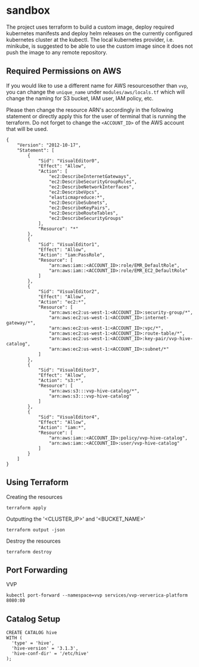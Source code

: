 # sandbox

The project uses terraform to build a custom image, deploy required kubernetes
manifests and deploy helm releases on the currently configured kubernetes cluster
at the kubectl. The local kubernetes provider, i.e. minikube, is suggested to be
able to use the custom image since it does not push the image to any remote repository.


## Required Permissions on AWS

If you would like to use a different name for AWS resourcesother than `vvp`,
you can change the `unique_name` under `modules/aws/locals.tf` which will
change the naming for S3 bucket, IAM user, IAM policy, etc.

Please then change the resource ARN's accordingly in the following statement
or directly apply this for the user of terminal that is running the terraform.
Do not forget to change the `<ACCOUNT_ID>` of the AWS account that will be used.

```
{
	"Version": "2012-10-17",
	"Statement": [
		{
			"Sid": "VisualEditor0",
			"Effect": "Allow",
			"Action": [
				"ec2:DescribeInternetGateways",
				"ec2:DescribeSecurityGroupRules",
				"ec2:DescribeNetworkInterfaces",
				"ec2:DescribeVpcs",
				"elasticmapreduce:*",
				"ec2:DescribeSubnets",
				"ec2:DescribeKeyPairs",
				"ec2:DescribeRouteTables",
				"ec2:DescribeSecurityGroups"
			],
			"Resource": "*"
		},
		{
			"Sid": "VisualEditor1",
			"Effect": "Allow",
			"Action": "iam:PassRole",
			"Resource": [
				"arn:aws:iam::<ACCOUNT_ID>:role/EMR_DefaultRole",
				"arn:aws:iam::<ACCOUNT_ID>:role/EMR_EC2_DefaultRole"
			]
		},
		{
			"Sid": "VisualEditor2",
			"Effect": "Allow",
			"Action": "ec2:*",
			"Resource": [
				"arn:aws:ec2:us-west-1:<ACCOUNT_ID>:security-group/*",
				"arn:aws:ec2:us-west-1:<ACCOUNT_ID>:internet-gateway/*",
				"arn:aws:ec2:us-west-1:<ACCOUNT_ID>:vpc/*",
				"arn:aws:ec2:us-west-1:<ACCOUNT_ID>:route-table/*",
				"arn:aws:ec2:us-west-1:<ACCOUNT_ID>:key-pair/vvp-hive-catalog",
				"arn:aws:ec2:us-west-1:<ACCOUNT_ID>:subnet/*"
			]
		},
		{
			"Sid": "VisualEditor3",
			"Effect": "Allow",
			"Action": "s3:*",
			"Resource": [
				"arn:aws:s3:::vvp-hive-catalog/*",
				"arn:aws:s3:::vvp-hive-catalog"
			]
		},
		{
			"Sid": "VisualEditor4",
			"Effect": "Allow",
			"Action": "iam:*",
			"Resource": [
				"arn:aws:iam::<ACCOUNT_ID>:policy/vvp-hive-catalog",
				"arn:aws:iam::<ACCOUNT_ID>:user/vvp-hive-catalog"
			]
		}
	]
}
```


## Using Terraform

Creating the resources

`terraform apply`

Outputting the '<CLUSTER_IP>' and '<BUCKET_NAME>'

`terraform output -json`

Destroy the resources

`terraform destroy`



## Port Forwarding

VVP

`kubectl port-forward --namespace=vvp services/vvp-ververica-platform 8080:80`


## Catalog Setup
```
CREATE CATALOG hive
WITH (
  'type' = 'hive',
  'hive-version' = '3.1.3',
  'hive-conf-dir' = '/etc/hive'
);
```
